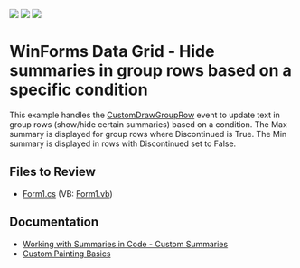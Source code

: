 <!-- default badges list -->
![](https://img.shields.io/endpoint?url=https://codecentral.devexpress.com/api/v1/VersionRange/128626318/13.1.4%2B)
[![](https://img.shields.io/badge/Open_in_DevExpress_Support_Center-FF7200?style=flat-square&logo=DevExpress&logoColor=white)](https://supportcenter.devexpress.com/ticket/details/E1354)
[![](https://img.shields.io/badge/📖_How_to_use_DevExpress_Examples-e9f6fc?style=flat-square)](https://docs.devexpress.com/GeneralInformation/403183)
<!-- default badges end -->

# WinForms Data Grid - Hide summaries in group rows based on a specific condition

This example handles the [CustomDrawGroupRow](https://docs.devexpress.com/WindowsForms/DevExpress.XtraGrid.Views.Grid.GridView.CustomDrawGroupRow) event to update text in group rows (show/hide certain summaries) based on a condition. The Max summary is displayed for group rows where Discontinued is True. The Min summary is displayed in rows with Discontinued set to False.


## Files to Review

* [Form1.cs](./CS/ConditionallyHideSumsInGroupRows/Form1.cs) (VB: [Form1.vb](./VB/ConditionallyHideSumsInGroupRows/Form1.vb))


## Documentation

* [Working with Summaries in Code - Custom Summaries](https://docs.devexpress.com/WindowsForms/701/controls-and-libraries/data-grid/summaries/working-with-summaries-in-code-custom-summaries)
* [Custom Painting Basics](https://docs.devexpress.com/WindowsForms/762/controls-and-libraries/data-grid/appearance-and-conditional-formatting/custom-painting/custom-painting-basics)
